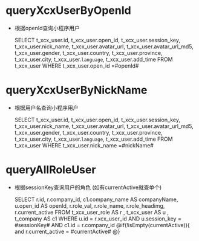 queryXcxUserByOpenId
===
* 根据openId查询小程序用户
	
	SELECT
	t_xcx_user.id,
	t_xcx_user.open_id,
	t_xcx_user.session_key,
	t_xcx_user.nick_name,
	t_xcx_user.avatar_url,
	t_xcx_user.avatar_url_md5,
	t_xcx_user.gender,
	t_xcx_user.country,
	t_xcx_user.province,
	t_xcx_user.city,
	t_xcx_user.`language`,
	t_xcx_user.add_time
	FROM
	t_xcx_user
	WHERE
	t_xcx_user.open_id =#openId#

	
queryXcxUserByNickName
===
* 根据用户名查询小程序用户

	SELECT
	t_xcx_user.id,
	t_xcx_user.open_id,
	t_xcx_user.session_key,
	t_xcx_user.nick_name,
	t_xcx_user.avatar_url,
	t_xcx_user.avatar_url_md5,
	t_xcx_user.gender,
	t_xcx_user.country,
	t_xcx_user.province,
	t_xcx_user.city,
	t_xcx_user.`language`,
	t_xcx_user.add_time
	FROM
	t_xcx_user
	WHERE
	t_xcx_user.nick_name =#nickName#
	
queryAllRoleUser
===
* 根据sessionKey查询用户的角色 (如有currentActive就查单个)

	SELECT
		r.id,
		r.company_id,
		c1.company_name AS companyName,
		u.open_id AS openId,
		r.role_val,
		r.role_name,
		r.role_headimg,
		r.current_active
		FROM
		t_xcx_user_role AS r ,
		t_xcx_user AS u ,
		t_company AS c1
		WHERE
		u.id = r.xcx_user_id AND
		u.session_key = #sessionKey# AND
		c1.id = r.company_id
		@if(!isEmpty(currentActive)){
		 and r.current_active = #currentActive#
		@}
